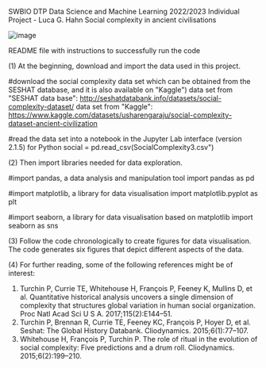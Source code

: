 SWBIO DTP Data Science and Machine Learning 2022/2023
Individual Project - Luca G. Hahn
Social complexity in ancient civilisations

![image](https://user-images.githubusercontent.com/110464445/210548477-6e2e429a-2acd-4f11-a1cf-780f2a07ab67.png)

README file with instructions to successfully run the code 

(1) At the beginning, download and import the data used in this project. 

#download the social complexity data set which can be obtained from the SESHAT database, and it is also available on "Kaggle")
data set from "SESHAT data base": http://seshatdatabank.info/datasets/social-complexity-dataset/
data set from "Kaggle": https://www.kaggle.com/datasets/usharengaraju/social-complexity-dataset-ancient-civilization 

#read the data set into a notebook in the Jupyter Lab interface (version 2.1.5) for Python 
social = pd.read_csv(SocialComplexity3.csv")

(2) Then import libraries needed for data exploration. 

#import pandas, a data analysis and manipulation tool
import pandas as pd

#import matplotlib, a library for data visualisation
import matplotlib.pyplot as plt

#import seaborn, a library for data visualisation based on matplotlib
import seaborn as sns

(3) Follow the code chronologically to create figures for data visualisation. The code generates six figures that depict different aspects of the data. 

(4) For further reading, some of the following references might be of interest: 

1. Turchin P, Currie TE, Whitehouse H, François P, Feeney K, Mullins D, et al. Quantitative historical analysis uncovers a single dimension of complexity that structures global variation in human social organization. Proc Natl Acad Sci U S A. 2017;115(2):E144–51. 
2. 	Turchin P, Brennan R, Currie TE, Feeney KC, François P, Hoyer D, et al. Seshat: The Global History Databank. Cliodynamics. 2015;6(1):77–107. 
3. 	Whitehouse H, François P, Turchin P. The role of ritual in the evolution of social complexity: Five predictions and a drum roll. Cliodynamics. 2015;6(2):199–210. 






